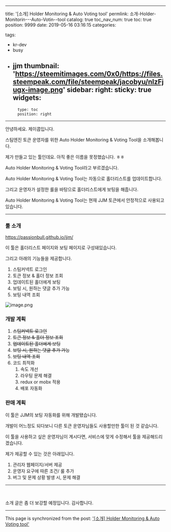 
---
title: '[소개] Holder Monitoring & Auto Voting tool'
permlink: 소개-Holder-Monitorin---Auto-Votin--tool
catalog: true
toc_nav_num: true
toc: true
position: 9999
date: 2019-05-16 03:16:15
categories:

tags:
- kr-dev
- busy
- jjm
thumbnail: 'https://steemitimages.com/0x0/https://files.steempeak.com/file/steempeak/jacobyu/nlzFjugx-image.png'
sidebar:
    right:
        sticky: true
widgets:
    -
        type: toc
        position: right
---


<p>안녕하세요. 제이콥입니다.</p>
<p>스팀엔진 토큰 운영자를 위한 Auto Holder Monitoring & Voting Tool을 소개해봅니다.</p>
<p>제가 만들고 있는 툴인데요. 아직 좋은 이름을 못정했습니다. ㅎㅎ</p>
<p>Auto Holder Monitoring & Voting Tool라고 부르겠습니다.</p>
<p>Auto Holder Monitoring & Voting Tool는 자동으로 홀더리스트를 업데이트합니다.</p>
<p>그리고 운영자가 설정한 룰을 바탕으로 홀더리스트에게 보팅을 해줍니다.</p>
<p>Auto Holder Monitoring & Voting Tool는 현재 JJM 토큰에서 안정적으로 사용되고있습니다.</p>
<hr />
<h3>툴 소개</h3>
<p><a href="https://passionbull.github.io/jjm/">https://passionbull.github.io/jjm/</a></p>
<p>이 툴은 홀더리스트 페이지와 보팅 페이지로 구성돼있습니다.</p>
<p>그리고 아래의 기능들을 제공합니다.</p>
<ol>
<li>스팀커넥트 로그인</li>
<li>토큰 정보 & 홀더 정보 조회</li>
<li>업데이트된 홀더에게 보팅</li>
<li>보팅 시, 원하는 댓글 추가 가능</li>
<li>보팅 내역 조회</li>
</ol>
<p><img src="https://steemitimages.com/0x0/https://files.steempeak.com/file/steempeak/jacobyu/nlzFjugx-image.png" alt="image.png" /></p>
<h3></h3>
<h3>개발 계획</h3>
<ol>
<li><del>스팀커넥트 로그인</del></li>
<li><del>토큰 정보 & 홀더 정보 조회</del></li>
<li><del>업데이트된 홀더에게 보팅</del></li>
<li><del>보팅 시, 원하는 댓글 추가 가능</del></li>
<li><del>보팅 내역 조회</del></li>
<li>코드 최적화
<ol>
<li>속도 개선</li>
<li>라우팅 문제 해결</li>
<li>redux or mobx 적용</li>
<li>배포 자동화</li>
</ol>
</li>
</ol>
<h3>판매 계획</h3>
<p>이 툴은 JJM의 보팅 자동화를 위해 개발됐습니다.</p>
<p>개발이 어느정도 되다보니 다른 토큰 운영자님들도 사용할만한 툴이 된 것 같습니다.</p>
<p>이 툴을 사용하고 싶은 운영자님이 계시다면, 서비스에 맞게 수정해서 툴을 제공해드리겠습니다.</p>
<p>제가 제공할 수 있는 것은 아래입니다.</p>
<ol>
<li>관리자 웹페이지/서버 제공</li>
<li>운영자 요구에 따른 조건/ 룰 추가</li>
<li>버그 및 문제 상황 발생 시, 문제 해결</li>
</ol>
<hr />
<p> </p>

소개 글은 좀 더 보강할 예정입니다.
감사합니다.

- - -

This page is synchronized from the post: ['[소개] Holder Monitoring & Auto Voting tool'](https://steempeak.com/@jacobyu/2155-jacobyu-bot)
